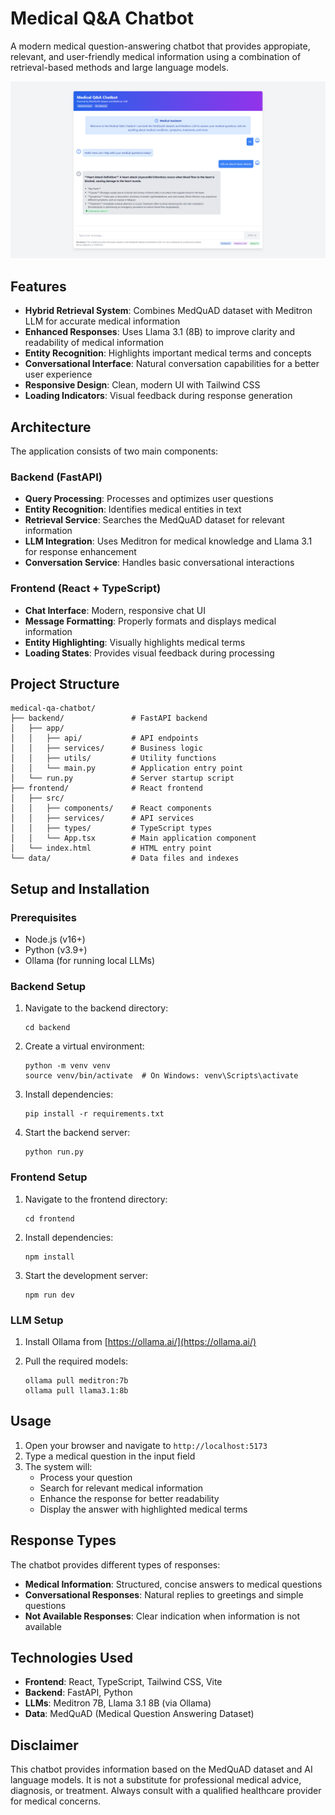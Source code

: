 # Medical Q&A Chatbot

A modern medical question-answering chatbot that provides appropiate, relevant, and user-friendly medical information using a combination of retrieval-based methods and large language models.

![Medical Q&A Chatbot Screenshot](screenshot.png)

## Features

- **Hybrid Retrieval System**: Combines MedQuAD dataset with Meditron LLM for accurate medical information
- **Enhanced Responses**: Uses Llama 3.1 (8B) to improve clarity and readability of medical information
- **Entity Recognition**: Highlights important medical terms and concepts
- **Conversational Interface**: Natural conversation capabilities for a better user experience
- **Responsive Design**: Clean, modern UI with Tailwind CSS
- **Loading Indicators**: Visual feedback during response generation

## Architecture

The application consists of two main components:

### Backend (FastAPI)

- **Query Processing**: Processes and optimizes user questions
- **Entity Recognition**: Identifies medical entities in text
- **Retrieval Service**: Searches the MedQuAD dataset for relevant information
- **LLM Integration**: Uses Meditron for medical knowledge and Llama 3.1 for response enhancement
- **Conversation Service**: Handles basic conversational interactions

### Frontend (React + TypeScript)

- **Chat Interface**: Modern, responsive chat UI
- **Message Formatting**: Properly formats and displays medical information
- **Entity Highlighting**: Visually highlights medical terms
- **Loading States**: Provides visual feedback during processing

## Project Structure

```
medical-qa-chatbot/
├── backend/               # FastAPI backend
│   ├── app/
│   │   ├── api/           # API endpoints
│   │   ├── services/      # Business logic
│   │   ├── utils/         # Utility functions
│   │   └── main.py        # Application entry point
│   └── run.py             # Server startup script
├── frontend/              # React frontend
│   ├── src/
│   │   ├── components/    # React components
│   │   ├── services/      # API services
│   │   ├── types/         # TypeScript types
│   │   └── App.tsx        # Main application component
│   └── index.html         # HTML entry point
└── data/                  # Data files and indexes
```

## Setup and Installation

### Prerequisites

- Node.js (v16+)
- Python (v3.9+)
- Ollama (for running local LLMs)

### Backend Setup

1. Navigate to the backend directory:
   ```
   cd backend
   ```

2. Create a virtual environment:
   ```
   python -m venv venv
   source venv/bin/activate  # On Windows: venv\Scripts\activate
   ```

3. Install dependencies:
   ```
   pip install -r requirements.txt
   ```

4. Start the backend server:
   ```
   python run.py
   ```

### Frontend Setup

1. Navigate to the frontend directory:
   ```
   cd frontend
   ```

2. Install dependencies:
   ```
   npm install
   ```

3. Start the development server:
   ```
   npm run dev
   ```

### LLM Setup

1. Install Ollama from [https://ollama.ai/](https://ollama.ai/)

2. Pull the required models:
   ```
   ollama pull meditron:7b
   ollama pull llama3.1:8b
   ```

## Usage

1. Open your browser and navigate to `http://localhost:5173`
2. Type a medical question in the input field
3. The system will:
   - Process your question
   - Search for relevant medical information
   - Enhance the response for better readability
   - Display the answer with highlighted medical terms

## Response Types

The chatbot provides different types of responses:

- **Medical Information**: Structured, concise answers to medical questions
- **Conversational Responses**: Natural replies to greetings and simple questions
- **Not Available Responses**: Clear indication when information is not available

## Technologies Used

- **Frontend**: React, TypeScript, Tailwind CSS, Vite
- **Backend**: FastAPI, Python
- **LLMs**: Meditron 7B, Llama 3.1 8B (via Ollama)
- **Data**: MedQuAD (Medical Question Answering Dataset)

## Disclaimer

This chatbot provides information based on the MedQuAD dataset and AI language models. It is not a substitute for professional medical advice, diagnosis, or treatment. Always consult with a qualified healthcare provider for medical concerns.
